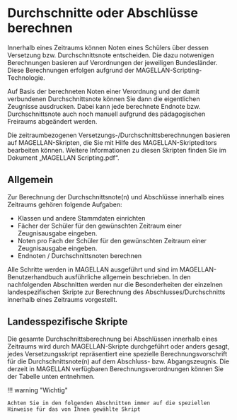 # Durchschnitte oder Abschlüsse berechnen

Innerhalb eines Zeitraums können Noten eines Schülers über dessen Versetzung bzw. Durchschnittsnote entscheiden. Die dazu notwenigen Berechnungen basieren auf Verordnungen der jeweiligen Bundesländer. Diese Berechnungen erfolgen aufgrund der MAGELLAN-Scripting-Technologie. 

Auf Basis der berechneten Noten einer Verordnung und der damit verbundenen Durchschnittsnote können Sie dann die eigentlichen Zeugnisse ausdrucken. Dabei kann jede berechnete Endnote bzw. Durchschnittsnote auch noch manuell aufgrund des pädagogischen Freiraums abgeändert werden.

Die zeitraumbezogenen Versetzungs-/Durchschnittsberechnungen basieren auf MAGELLAN-Skripten,  die Sie mit Hilfe des MAGELLAN-Skripteditors bearbeiten können. Weitere Informationen zu diesen Skripten finden Sie im Dokument „MAGELLAN Scripting.pdf“.

## Allgemein

Zur Berechnung der Durchschnittsnote(n) und Abschlüsse innerhalb eines Zeitraums gehören folgende Aufgaben:

* Klassen und andere Stammdaten einrichten
* Fächer der Schüler für den gewünschten Zeitraum einer Zeugnisausgabe eingeben.
* Noten pro Fach der Schüler für den gewünschten Zeitraum einer Zeugnisausgabe eingeben.
* Endnoten / Durchschnittsnoten berechnen

Alle Schritte werden in MAGELLAN ausgeführt und sind im MAGELLAN-Benutzerhandbuch ausführliche allgemein beschrieben.
In den nachfolgenden Abschnitten werden nur die Besonderheiten der einzelnen landespezifischen Skripte zur Berechnung des Abschlusses/Durchschnitts innerhalb eines Zeitraums vorgestellt.

## Landesspezifische Skripte

Die gesamte Durchschnittsberechnung bei Abschlüssen innerhalb eines Zeitraums wird durch MAGELLAN-Skripte durchgeführt oder anders gesagt, jedes Versetzungsskript repräsentiert eine spezielle Berechnungsvorschrift für die Durchschnittsnote(n) auf dem Abschluss- bzw.  Abgangszeugnis. 
Die derzeit in MAGELLAN verfügbaren Berechnungsverordnungen können Sie der Tabelle unten entnehmen.


!!! warning "Wichtig"

    Achten Sie in den folgenden Abschnitten immer auf die speziellen Hinweise für das von Ihnen gewählte Skript
